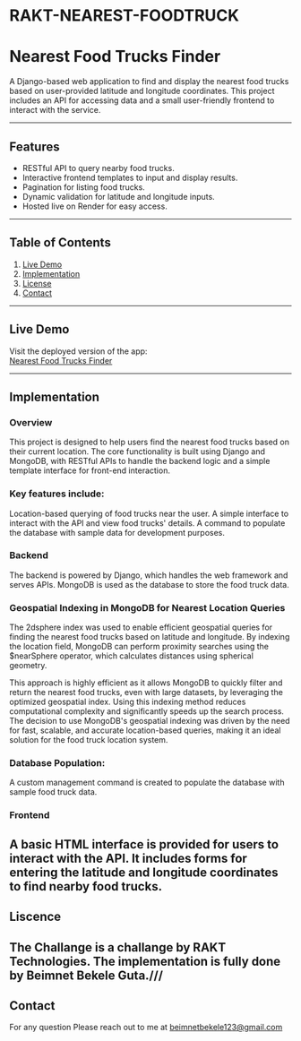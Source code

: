 # RAKT-NEAREST-FOODTRUCK
# Nearest Food Trucks Finder

A Django-based web application to find and display the nearest food trucks based on user-provided latitude and longitude coordinates. This project includes an API for accessing data and a small user-friendly frontend to interact with the service.

---

## Features
- RESTful API to query nearby food trucks.
- Interactive frontend templates to input and display results.
- Pagination for listing food trucks.
- Dynamic validation for latitude and longitude inputs.
- Hosted live on Render for easy access.

---

## Table of Contents
1. [Live Demo](#live-demo)
2. [Implementation](#Implementation)
3. [License](#license)
4. [Contact](#Contact)

---

## Live Demo
Visit the deployed version of the app:  
[Nearest Food Trucks Finder](https://rakt-nearest-foodtruck-challenge.onrender.com/foodtrucksnearby/)

---
## Implementation
### Overview
This project is designed to help users find the nearest food trucks based on their current location. The core functionality is built using Django and MongoDB, with RESTful APIs to handle the backend logic and a simple template interface for front-end interaction.

### Key features include:

Location-based querying of food trucks near the user.
A simple interface to interact with the API and view food trucks' details.
A command to populate the database with sample data for development purposes.

### Backend
The backend is powered by Django, which handles the web framework and serves APIs. MongoDB is used as the database to store the food truck data.

### Geospatial Indexing in MongoDB for Nearest Location Queries
The 2dsphere index was used to enable efficient geospatial queries for finding the nearest food trucks based on latitude and longitude. By indexing the location field, MongoDB can perform proximity searches using the $nearSphere operator, which calculates distances using spherical geometry.

This approach is highly efficient as it allows MongoDB to quickly filter and return the nearest food trucks, even with large datasets, by leveraging the optimized geospatial index. Using this indexing method reduces computational complexity and significantly speeds up the search process. The decision to use MongoDB's geospatial indexing was driven by the need for fast, scalable, and accurate location-based queries, making it an ideal solution for the food truck location system.

### Database Population:

A custom management command is created to populate the database with sample food truck data.
### Frontend
A basic HTML interface is provided for users to interact with the API. It includes forms for entering the latitude and longitude coordinates to find nearby food trucks.
---
## Liscence

The Challange is a challange by RAKT Technologies. The implementation is fully done by Beimnet Bekele Guta.///
---
## Contact

For any question Please reach out to me at beimnetbekele123@gmail.com
